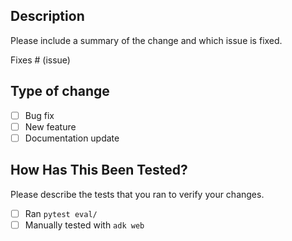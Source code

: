 ## Description

Please include a summary of the change and which issue is fixed.

Fixes # (issue)

## Type of change

- [ ] Bug fix
- [ ] New feature
- [ ] Documentation update

## How Has This Been Tested?

Please describe the tests that you ran to verify your changes.

- [ ] Ran `pytest eval/`
- [ ] Manually tested with `adk web`